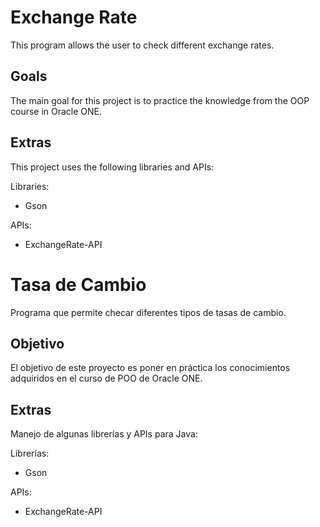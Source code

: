 <h1>Exchange Rate</h1>
<p>This program allows the user to check different exchange rates.</p>

<h2>Goals</h2>
<p>The main goal for this project is to practice the knowledge from the OOP course in Oracle ONE.</p>

<h2>Extras</h2>
<p>This project uses the following libraries and APIs:</p>
Libraries: 
<ul>
  <li>Gson</li>
</ul>
APIs:
<ul>
  <li>ExchangeRate-API</li>
</ul>

<h1>Tasa de Cambio</h1>
<p>Programa que permite checar diferentes tipos de tasas de cambio.</p>

<h2>Objetivo</h2>
<p>El objetivo de este proyecto es poner en práctica los conocimientos adquiridos en el curso de POO de Oracle ONE.</p>

<h2>Extras</h2>
<p>Manejo de algunas librerías y APIs para Java:</p>
Librerías: 
<ul>
  <li>Gson</li>
</ul>
APIs:
<ul>
  <li>ExchangeRate-API</li>
</ul>
